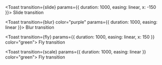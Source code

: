 <script lang="ts">
  ...
  import { blur, fly, slide, scale } from 'svelte/transition';
  import { linear } from 'svelte/easing';
</script>

 <Toast transition={slide} params={{ duration: 1000, easing: linear, x: -150 }}>
  Slide transition
</Toast>

  <Toast transition={blur} color="purple" params={{ duration: 1000, easing: linear }}>
  Blur transition
</Toast>

<Toast transition={fly} params={{ duration: 1000, easing: linear, x: 150 }} color="green">
  Fly transition
</Toast>

<Toast transition={scale} params={{ duration: 1000, easing: linear }} color="green">
  Fly transition
</Toast>